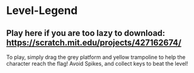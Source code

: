 # Level-Legend

## Play here if you are too lazy to download: https://scratch.mit.edu/projects/427162674/

To play, simply drag the grey platform and yellow trampoline to help the character reach the flag! Avoid Spikes, and collect keys to beat the level!
